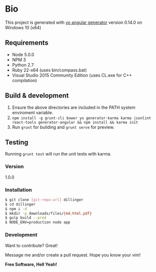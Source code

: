 # Bio

This project is generated with [yo angular generator](https://github.com/yeoman/generator-angular)
version 0.14.0 on Windows 10 (x64)

## Requirements
- Node 5.0.0
- NPM 3
- Python 2.7
- Ruby 22-x64 (uses bin/compass.bat)
- Visual Studio 2015 Community Edition (uses CL.exe for C++ compilation)

## Build & development

1. Ensure the above directories are included in the PATH  system enviroment variable.
2. ```npm install -g grunt-cli bower yo generator-karma karma jsonlint react-tools generator-angular && npm install && karma init```
3. Run `grunt` for building and `grunt serve` for preview.

## Testing

Running `grunt test` will run the unit tests with karma.

### Version
1.0.0

### Installation

```sh
$ git clone [git-repo-url] dillinger
$ cd dillinger
$ npm i -d
$ mkdir -p downloads/files/{md,html,pdf}
$ gulp build --prod
$ NODE_ENV=production node app
```

### Development

Want to contribute? Great!

Message me and/or create a pull request.  Hope you know your vim!

**Free Software, Hell Yeah!**